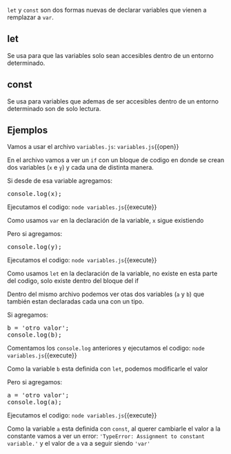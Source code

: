 `let` y `const` son dos formas nuevas de declarar variables que vienen a remplazar a `var`.

## let
Se usa para que las variables solo sean accesibles dentro de un entorno determinado.

## const
Se usa para variables que ademas de ser accesibles dentro de un entorno determinado son de solo lectura.

## Ejemplos
Vamos a usar el archivo `variables.js`: `variables.js`{{open}}

En el archivo vamos a ver un `if` con un bloque de codigo en donde se crean dos variables (`x` e `y`) y cada una de distinta manera.

Si desde de esa variable agregamos:
<pre class="file" data-filename="variables.js" data-target="append">console.log(x);
</pre>

Ejecutamos el codigo: `node variables.js`{{execute}}

Como usamos `var` en la declaración de la variable, `x` sigue existiendo

Pero si agregamos:
<pre class="file" data-filename="variables.js" data-target="append">console.log(y);
</pre>

Ejecutamos el codigo: `node variables.js`{{execute}}

Como usamos `let` en la declaración de la variable, no existe en esta parte del codigo, solo existe dentro del bloque del if

Dentro del mismo archivo podemos ver otas dos variables (`a` y `b`) que también estan declaradas cada una con un tipo.

Si agregamos:
<pre class="file" data-filename="variables.js" data-target="append">
b = 'otro valor';
console.log(b);
</pre>

Comentamos los `console.log` anteriores y ejecutamos el codigo: `node variables.js`{{execute}}

Como la variable `b` esta definida con `let`, podemos modificarle el valor


Pero si agregamos:
<pre class="file" data-filename="variables.js" data-target="append">
a = 'otro valor';
console.log(a);
</pre>

Ejecutamos el codigo: `node variables.js`{{execute}}

Como la variable `a` esta definida con `const`, al querer cambiarle el valor a la constante vamos a ver un error: `'TypeError: Assignment to constant variable.'` y el valor de `a` va a seguir siendo `'var'`